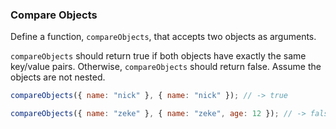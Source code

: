 ### Compare Objects

Define a function, `compareObjects`, that accepts two objects as arguments.

`compareObjects` should return true if both objects have exactly the same
key/value pairs. Otherwise, `compareObjects` should return false. Assume the
objects are not nested.

```javascript
compareObjects({ name: "nick" }, { name: "nick" }); // -> true

compareObjects({ name: "zeke" }, { name: "zeke", age: 12 }); // -> false
```
